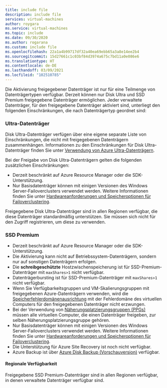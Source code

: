 ```yaml
---
title: include file
description: include file
services: virtual-machines
author: roygara
ms.service: virtual-machines
ms.topic: include
ms.date: 09/30/2020
ms.author: rogarana
ms.custom: include file
ms.openlocfilehash: 22a1a4b99717df32a40ea69ebb65a3a8e14ee2b4
ms.sourcegitcommit: 15d27661c1c03bf84d3974a675c7bd11a0e086e6
ms.translationtype: HT
ms.contentlocale: de-DE
ms.lasthandoff: 03/09/2021
ms.locfileid: "102510785"
---
```

Die Aktivierung freigegebener Datenträger ist nur für eine Teilmenge von Datenträgertypen verfügbar. Derzeit können nur Disk Ultra und SSD Premium freigegebene Datenträger ermöglichen. Jeder verwaltete Datenträger, für den freigegebene Datenträger aktiviert sind, unterliegt den folgenden Einschränkungen, die nach Datenträgertyp geordnet sind:

### <a name="ultra-disks"></a>Ultra-Datenträger

Disk Ultra-Datenträger verfügen über eine eigene separate Liste von Einschränkungen, die nicht mit freigegebenen Datenträgern zusammenhängen. Informationen zu den Einschränkungen für Disk Ultra-Datenträger finden Sie unter [Verwendung von Azure Ultra-Datenträgern](../articles/virtual-machines/disks-enable-ultra-ssd.md).

Bei der Freigabe von Disk Ultra-Datenträgern gelten die folgenden zusätzlichen Einschränkungen:

- Derzeit beschränkt auf Azure Resource Manager oder die SDK-Unterstützung. 
- Nur Basisdatenträger können mit einigen Versionen des Windows Server-Failoverclusters verwendet werden. Weitere Informationen finden Sie unter [Hardwareanforderungen und Speicheroptionen für Failoverclustering](/windows-server/failover-clustering/clustering-requirements).

Freigegebene Disk Ultra-Datenträger sind in allen Regionen verfügbar, die diese Datenträger standardmäßig unterstützen. Sie müssen sich nicht für den Zugriff registrieren, um diese zu verwenden.

### <a name="premium-ssds"></a>SSD Premium

- Derzeit beschränkt auf Azure Resource Manager oder die SDK-Unterstützung. 
- Die Aktivierung kann nicht auf Betriebssystem-Datenträgern, sondern nur auf sonstigen Datenträgern erfolgen.
- Die **schreibgeschützte** Hostzwischenspeicherung ist für SSD-Premium-Datenträger mit `maxShares>1` nicht verfügbar.
- Datenträgerbursting ist für SSD-Premium-Datenträger mit `maxShares>1` nicht verfügbar.
- Wenn Sie Verfügbarkeitsgruppen und VM-Skalierungsgruppen mit freigegebenen Azure-Datenträgern verwenden, wird die [Speicherfehlerdomänenausrichtung](../articles/virtual-machines/availability.md) mit der Fehlerdomäne des virtuellen Computers für den freigegebenen Datenträger nicht erzwungen.
- Bei der Verwendung von [Näherungsplatzierungsgruppen (PPGs)](../articles/virtual-machines/windows/proximity-placement-groups.md) müssen alle virtuellen Computer, die einen Datenträger freigeben, zur selben Näherungsplatzierungsgruppe gehören.
- Nur Basisdatenträger können mit einigen Versionen des Windows Server-Failoverclusters verwendet werden. Weitere Informationen finden Sie unter [Hardwareanforderungen und Speicheroptionen für Failoverclustering](/windows-server/failover-clustering/clustering-requirements).
- Die Unterstützung für Azure Site Recovery ist noch nicht verfügbar.
- Azure Backup ist über [Azure Disk Backup (Vorschauversion)](../articles/backup/disk-backup-overview.md) verfügbar.

#### <a name="regional-availability"></a>Regionale Verfügbarkeit

Freigegebene SSD Premium-Datenträger sind in allen Regionen verfügbar, in denen verwaltete Datenträger verfügbar sind.